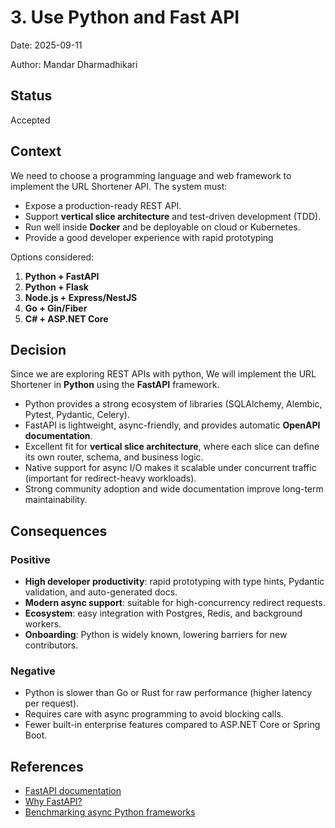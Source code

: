 # 3. Use Python and Fast API

Date: 2025-09-11

Author: Mandar Dharmadhikari

## Status

Accepted

## Context

We need to choose a programming language and web framework to implement the URL Shortener API. The system must:  

- Expose a production-ready REST API.  
- Support **vertical slice architecture** and test-driven development (TDD).  
- Run well inside **Docker** and be deployable on cloud or Kubernetes.  
- Provide a good developer experience with rapid prototyping

Options considered:  

1. **Python + FastAPI**  
2. **Python + Flask**  
3. **Node.js + Express/NestJS**  
4. **Go + Gin/Fiber**  
5. **C# + ASP.NET Core**  

## Decision

Since we are exploring REST APIs with python, We will implement the URL Shortener in **Python** using the **FastAPI** framework.  

- Python provides a strong ecosystem of libraries (SQLAlchemy, Alembic, Pytest, Pydantic, Celery).  
- FastAPI is lightweight, async-friendly, and provides automatic **OpenAPI documentation**.  
- Excellent fit for **vertical slice architecture**, where each slice can define its own router, schema, and business logic.  
- Native support for async I/O makes it scalable under concurrent traffic (important for redirect-heavy workloads).  
- Strong community adoption and wide documentation improve long-term maintainability.  

## Consequences

### Positive

- **High developer productivity**: rapid prototyping with type hints, Pydantic validation, and auto-generated docs.  
- **Modern async support**: suitable for high-concurrency redirect requests.  
- **Ecosystem**: easy integration with Postgres, Redis, and background workers.  
- **Onboarding**: Python is widely known, lowering barriers for new contributors.  

### Negative

- Python is slower than Go or Rust for raw performance (higher latency per request).  
- Requires care with async programming to avoid blocking calls.  
- Fewer built-in enterprise features compared to ASP.NET Core or Spring Boot.  

## References

- [FastAPI documentation](https://fastapi.tiangolo.com/)  
- [Why FastAPI?](https://fastapi.tiangolo.com/fastapi-in-production/)  
- [Benchmarking async Python frameworks](https://www.techempower.com/benchmarks/)  
